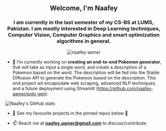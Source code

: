 <h2 align="center">Welcome, I'm Naafey</h2>
<h3 align="center">I am currently in the last semester of my CS-BS at LUMS, Pakistan. I am mostly interested in Deep Learning techniques, Computer Vision, Computer Graphics and smart optimization algorithms in general.</h3>


<p align="center"> <img src="https://komarev.com/ghpvc/?username=naafey-aamer&label=Profile%20views&color=0e75b6&style=flat" alt="naafey-aamer" /> </p>


- 🔭 I’m currently working on **creating an end-to-end Pokemon generator**, that will take as input a single word, and create a description of a Pokemon based on the word. The description will be fed into the Stable Diffusion API to generate the Pokemon based on the description. This end project wil encapsulate web scraping, advanced NLP techniques, and a future deployment using Streamlit (https://github.com/naafey-aamer/poki-gen).

![Naafey's GitHub stats](https://github-readme-stats.vercel.app/api?username=naafey-aamer&theme=vue&show_icons=true)

- 🔭 See my favourite projects in the pinned repos below 🔽

- 📫 Reach me at **naafey.aamer@gmail.com** to discuss/contribute.
